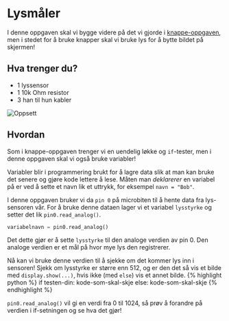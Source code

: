 # Lysmåler

I denne oppgaven skal vi bygge videre på det vi gjorde i [knappe-oppgaven](https://informativ.github.io/microbit-oppgaver/experiments/button_intro/task),
men i stedet for å bruke knapper skal vi bruke lys for å bytte bildet på skjermen!

## Hva trenger du?

* 1 lyssensor
* 1 10k Ohm resistor
* 3 han til hun kabler

![Oppsett](/assets/images/experiment_2.png?raw=true)

## Hvordan

Som i knappe-oppgaven trenger vi en uendelig løkke og `if`-tester,
men i denne oppgaven skal vi også bruke variabler!

Variabler blir i programmering brukt for å lagre data slik at man kan bruke det senere og gjøre kode lettere å lese.
Måten man *deklarerer* en variabel på er ved å sette et navn lik et uttrykk, for eksempel `navn = "Bob"`.

I denne oppgaven bruker vi da `pin 0` på microbiten til å hente data fra lys-sensoren vår.
For å bruke denne dataen lager vi et variabel `lysstyrke` og setter det lik `pin0.read_analog()`.
```python
variabelnavn = pin0.read_analog()
``` 
Det dette gjør er å sette `lysstyrke` til den analoge verdien av pin 0. Den analoge verdien er et mål på hvor mye lys den registrerer.

Nå kan vi bruke denne verdien til å sjekke om det kommer lys inn i sensoren!
Sjekk om lysstyrke er større enn 512, og er den det så vis et bilde med `display.show(...)`, hvis ikke (med `else`) vis et annet bilde. 
{% highlight python %}
if testen-din:
	kode-som-skal-skje
else:
	kode-som-skal-skje
{% endhighlight %}


`pin0.read_analog()` vil gi en verdi fra 0 til 1024, så prøv å forandre på verdien i if-setningen og se hva det gjør!
